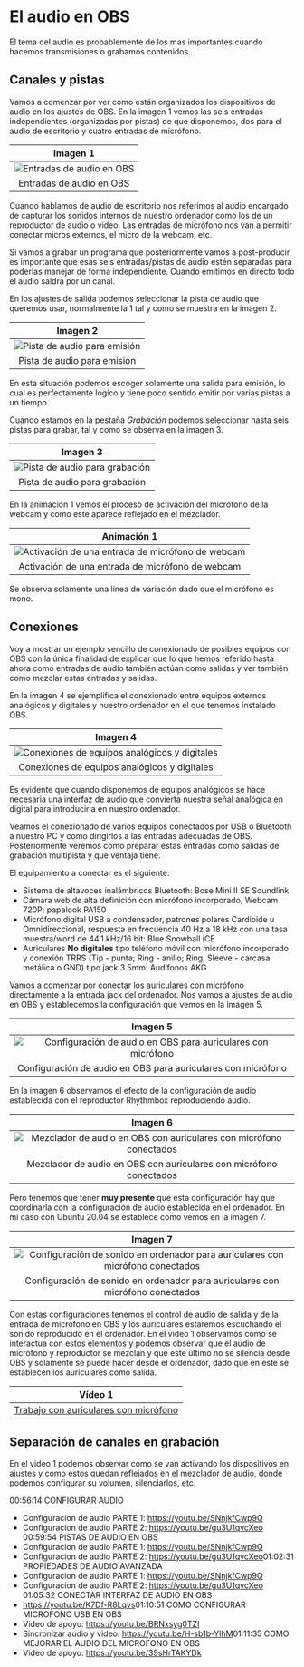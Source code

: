 # El audio en OBS
El tema del audio es probablemente de los mas importantes cuando hacemos transmisiones o grabamos contenidos. 

## Canales y pistas
Vamos a comenzar por ver como están organizados los dispositivos de audio en los ajustes de OBS. En la imagen 1 vemos las seis entradas independientes (organizadas por pistas) de que disponemos, dos para el audio de escritorio y cuatro entradas de micrófono.

<center>

| Imagen 1 |
|:-:|
| ![Entradas de audio en OBS](../img/audio/i1.png) |
| Entradas de audio en OBS |

</center>

Cuando hablamos de audio de escritorio nos referimos al audio encargado de capturar los sonidos internos de nuestro ordenador como los de un reproductor de audio o video. Las entradas de micrófono nos van a permitir conectar micros externos, el micro de la webcam, etc.

Si vamos a grabar un programa que posteriormente vamos a post-producir es importante que esas seis entradas/pistas de audio estén separadas para poderlas manejar de forma independiente. Cuando emitimos en directo todo el audio saldrá por un canal.

En los ajustes de salida podemos seleccionar la pista de audio que queremos usar, normalmente la 1 tal y como se muestra en la imagen 2.

<center>

| Imagen 2 |
|:-:|
| ![Pista de audio para emisión](../img/audio/i2.png) |
| Pista de audio para emisión |

</center>

En esta situación podemos escoger solamente una salida para emisión, lo cual es perfectamente lógico y tiene poco sentido emitir por varias pistas a un tiempo.

Cuando estamos en la pestaña *Grabación* podemos seleccionar hasta seis pistas para grabar, tal y como se observa en la imagen 3.

<center>

| Imagen 3 |
|:-:|
| ![Pista de audio para grabación](../img/audio/i3.png) |
| Pista de audio para grabación |

</center>

En la animación 1 vemos el proceso de activación del micrófono de la webcam y como este aparece reflejado en el mezclador.

<center>

| Animación 1 |
|:-:|
| ![Activación de una entrada de micrófono de webcam](../img/audio/A1.gif) |
| Activación de una entrada de micrófono de webcam |

</center>

Se observa solamente una línea de variación dado que el micrófono es mono.

## Conexiones
Voy a mostrar un ejemplo sencillo de conexionado de posibles equipos con OBS con la única finalidad de explicar que lo que hemos referido hasta ahora como entradas de audio también actúan como salidas y ver también como mezclar estas entradas y salidas.

En la imagen 4 se ejemplifica el conexionado entre equipos externos analógicos y digitales y nuestro ordenador en el que tenemos instalado OBS.

<center>

| Imagen 4 |
|:-:|
| ![Conexiones de equipos analógicos y digitales](../img/audio/i4.png) |
| Conexiones de equipos analógicos y digitales |

</center>

Es evidente que cuando disponemos de equipos analógicos se hace necesaria una interfaz de audio que convierta nuestra señal analógica en digital para introducirla en nuestro ordenador.

Veamos el conexionado de varios equipos conectados por USB o Bluetooth a nuestro PC y como dirigirlos a las entradas adecuadas de OBS. Posteriormente veremos como preparar estas entradas como salidas de grabación multipista y que ventaja tiene.

El equipamiento a conectar es el siguiente:

- Sistema de altavoces inalámbricos Bluetooth: Bose Mini II SE Soundlink
- Cámara web de alta definición con micrófono incorporado, Webcam 720P: papalook PA150
- Micrófono digital USB a condensador, patrones polares Cardioide u Omnidireccional, respuesta en frecuencia 40 Hz a 18 kHz con una tasa muestra/word de 44.1 kHz/16 bit: Blue Snowball iCE
- Auriculares **No digitales** tipo teléfono móvil con micrófono incorporado y conexión TRRS (Tip - punta; Ring - anillo; Ring; Sleeve - carcasa metálica o GND) tipo jack 3.5mm: Audífonos AKG

Vamos a comenzar por conectar los auriculares con micrófono directamente a la entrada jack del ordenador. Nos vamos a ajustes de audio en OBS y establecemos la configuración que vemos en la imagen 5.

<center>

| Imagen 5 |
|:-:|
| ![Configuración de audio en OBS para auriculares con micrófono](../img/audio/i5.png) |
| Configuración de audio en OBS para auriculares con micrófono |

</center>

En la imagen 6 observamos el efecto de la configuración de audio establecida con el reproductor Rhythmbox reproduciendo audio.

<center>

| Imagen 6 |
|:-:|
| ![Mezclador de audio en OBS con auriculares con micrófono conectados](../img/audio/i6.png) |
| Mezclador de audio en OBS con auriculares con micrófono conectados |

</center>

Pero tenemos que tener **muy presente** que esta configuración hay que coordinarla con la configuración de audio establecida en el ordenador. En mi caso con Ubuntu 20.04 se establece como vemos en la imagen 7.

<center>

| Imagen 7 |
|:-:|
| ![Configuración de sonido en ordenador para auriculares con micrófono conectados](../img/audio/i7.png) |
| Configuración de sonido en ordenador para auriculares con micrófono conectados |

</center>

Con estas configuraciones tenemos el control de audio de salida y de la entrada de micrófono en OBS y los auriculares estaremos escuchando el sonido reproducido en el ordenador. En el video 1 observamos como se interactua con estos elementos y podemos observar que el audio de micrófono y reproductor se mezclan y que este último no se silencia desde OBS y solamente se puede hacer desde el ordenador, dado que en este se establecen los auriculares como salida.

<center>

| Vídeo 1 |
|:-:|
| [Trabajo con auriculares con micrófono](https://youtu.be/9WeSYFao674) |

</center>

## Separación de canales en grabación



En el video 1 podemos observar como se van activando los dispositivos en ajustes y como estos quedan reflejados en el mezclador de audio, donde podemos configurar su volumen, silenciarlos, etc.




00:56:14​ CONFIGURAR AUDIO
- Configuracion de audio PARTE 1: https://youtu.be/SNnjkfCwp9Q​
- Configuracion de audio PARTE 2: https://youtu.be/gu3U1qvcXeo​
00:59:54​ PISTAS DE AUDIO EN OBS
- Configuracion de audio PARTE 1: https://youtu.be/SNnjkfCwp9Q​
- Configuracion de audio PARTE 2: https://youtu.be/gu3U1qvcXeo​
01:02:31​ PROPIEDADES DE AUDIO AVANZADA
- Configuracion de audio PARTE 1: https://youtu.be/SNnjkfCwp9Q​
- Configuracion de audio PARTE 2: https://youtu.be/gu3U1qvcXeo​
01:05:32​ CONECTAR INTERFAZ DE AUDIO EN OBS
- https://youtu.be/K7Df-R8Lqvs​
01:10:51​ COMO CONFIGURAR MICROFONO USB EN OBS
- Video de apoyo: https://youtu.be/BRNxsyg0TZI​
- Sincronizar audio y video: https://youtu.be/H-sb1b-YlhM​
01:11:35​ COMO MEJORAR EL AUDIO DEL MICROFONO EN OBS
- Video de apoyo: https://youtu.be/39sHrTAKYDk